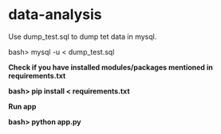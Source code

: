# data-analysis

<p>Use dump_test.sql to dump tet data in mysql.</p>
bash> mysql -u <username> < dump_test.sql
<b>
<p>Check if you have installed modules/packages mentioned in requirements.txt</p>
bash> pip install < requirements.txt
<b>
<p>Run app</p> 
bash> python app.py 
